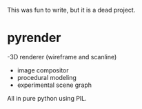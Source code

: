 This was fun to write, but it is a dead project. 

# pyrender
 -3D renderer (wireframe and scanline)
- image compositor
- procedural modeling
- experimental scene graph

All in pure python using PIL.
